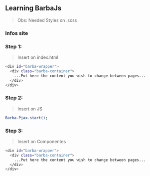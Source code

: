 
## Learning BarbaJs
> Obs: Needed Styles on .scss

###	 Infos site
> <script src="https://cdnjs.cloudflare.com/ajax/libs/barba.js/1.0.0/barba.min.js"></script>


### Step 1:
> Insert on index.html
```bash
<div id="barba-wrapper">
  <div class="barba-container">
    ...Put here the content you wish to change between pages...
  </div>
</div>
```

### Step 2:
> Insert on JS
```bash
Barba.Pjax.start();
```

### Step 3:
> Insert on Componentes
```bash
<div id="barba-wrapper">
  <div class="barba-container">
    ...Put here the content you wish to change between pages...
  </div>
</div>
```